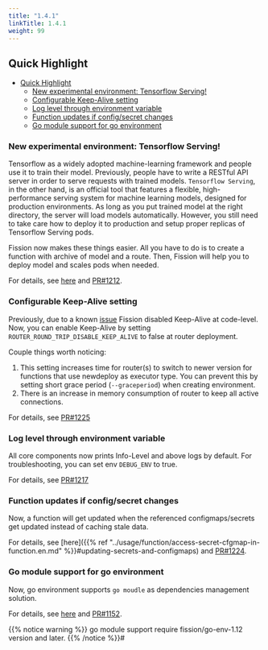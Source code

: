 ```yaml
---
title: "1.4.1"
linkTitle: 1.4.1
weight: 99
---
```


## Quick Highlight

- [Quick Highlight](#quick-highlight)
  - [New experimental environment: Tensorflow Serving!](#new-experimental-environment-tensorflow-serving)
  - [Configurable Keep-Alive setting](#configurable-keep-alive-setting)
  - [Log level through environment variable](#log-level-through-environment-variable)
  - [Function updates if config/secret changes](#function-updates-if-configsecret-changes)
  - [Go module support for go environment](#go-module-support-for-go-environment)

### New experimental environment: Tensorflow Serving!

Tensorflow as a widely adopted machine-learning framework and people use it to train their model.
Previously, people have to write a RESTful API server in order to serve requests with trained models.
`Tensorflow Serving`, in the other hand, is an official tool that features a flexible, high-performance serving system for machine learning models, designed for production environments.
As long as you put trained model at the right directory, the server will load models automatically.
However, you still need to take care how to deploy it to production and setup proper replicas of Tensorflow Serving pods.  

Fission now makes these things easier.
All you have to do is to create a function with archive of model and a route.
Then, Fission will help you to deploy model and scales pods when needed.

For details, see [here](https://github.com/fission/examples/tree/master/tensorflow-serving) and [PR#1212](https://github.com/fission/fission/pull/1212).

### Configurable Keep-Alive setting

Previously, due to a known [issue](https://github.com/fission/fission/issues/723#issuecomment-395483957) Fission disabled Keep-Alive at code-level.
Now, you can enable Keep-Alive by setting `ROUTER_ROUND_TRIP_DISABLE_KEEP_ALIVE` to false at router deployment.

Couple things worth noticing:

1. This setting increases time for router(s) to switch to newer version for functions that use newdeploy as executor type.
You can prevent this by setting short grace period (`--graceperiod`) when creating environment.
2. There is an increase in memory consumption of router to keep all active connections.

For details, see [PR#1225](https://github.com/fission/fission/pull/1225)

### Log level through environment variable

All core components now prints Info-Level and above logs by default.
For troubleshooting, you can set env `DEBUG_ENV` to true.

For details, see [PR#1217](https://github.com/fission/fission/pull/1217)

### Function updates if config/secret changes

Now, a function will get updated when the referenced configmaps/secrets get updated instead of caching stale data.

For details, see [here]({{% ref "../usage/function/access-secret-cfgmap-in-function.en.md" %}}#updating-secrets-and-configmaps) and [PR#1224](https://github.com/fission/fission/pull/1224).

### Go module support for go environment

Now, go environment supports `go moudle` as dependencies management solution.

For details, see [here](https://github.com/fission/examples/tree/master/go/module-example) and [PR#1152](https://github.com/fission/fission/pull/1152).

{{% notice warning %}}
go module support require fission/go-env-1.12 version and later.
{{% /notice %}}#
